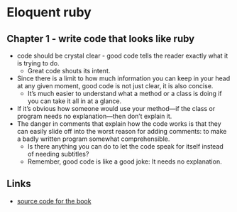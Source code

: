 # Eloquent ruby
## Chapter 1 - write code that looks like ruby
- code should be crystal clear - good code tells the reader exactly what it is trying to do.
	- Great code shouts its intent. 
- Since there is a limit to how much information you can keep in your head at any given moment, good code is not just clear, it is also concise. 
	- It’s much easier to understand what a method or a class is doing if you can take it all in at a glance.
- If it’s obvious how someone would use your method—if the class or program needs no explanation—then don’t explain it. 
- The danger in comments that explain how the code works is that they can easily slide off into the worst reason for adding comments: to make a badly written program somewhat comprehensible. 
	- Is there anything you can do to let the code speak for itself instead of needing subtitles?
	- Remember, good code is like a good joke: It needs no explanation. 

## Links
- [source code for the book](https://github.com/russolsen/eloquent_ruby_code)

